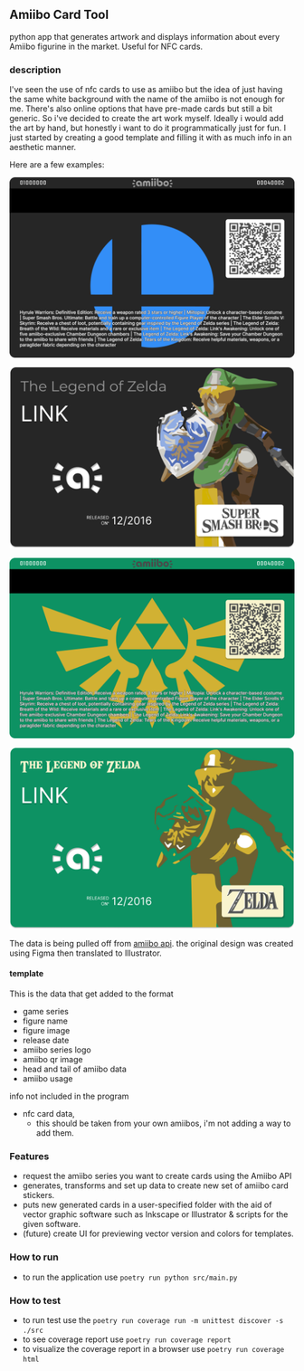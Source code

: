 ## Amiibo Card Tool
python app that generates artwork and displays information about every Amiibo figurine in the market. Useful for NFC cards.

### description
I've seen the use of nfc cards to use as amiibo but the idea of just having the same white background with the name of the amiibo is not enough for me. There's also online options that have pre-made cards but still a bit generic. So i've decided to create the art work myself. Ideally i would add the art by hand, but honestly i want to do it programmatically just for fun. I just started by creating a good template and filling it with as much info in an aesthetic manner.

Here are a few examples:

![smash back](./assets/smash%20back%20card%20link.png)

![smash front](./assets/smash%20front%20card%20link.png)

![Zelda back](./assets/zelda%20back%20card%20link.png)

![Zelda front](./assets/zelda%20front%20card%20Link.png)

The data is being pulled off from [amiibo api](https://amiiboapi.com/). the original design was created using Figma then translated to Illustrator.
#### template
This is the data that get added to the format
- game series
- figure name
- figure image
- release date
- amiibo series logo
- amiibo qr image
- head and tail of amiibo data
- amiibo usage

info not included in the program
- nfc card data,
    - this should be taken from your own amiibos, i'm not adding a way to add them.  

### Features
- request the amiibo series you want to create cards using the Amiibo API
- generates, transforms and set up data to create new set of amiibo card stickers.
- puts new generated cards in a user-specified folder with the aid of vector graphic software such as Inkscape or Illustrator & scripts for the given software.
- (future) create UI for previewing vector version and colors for templates.

### How to run 
- to run the application use `poetry run python src/main.py` 
### How to test
- to run test use the `poetry run coverage run -m unittest discover -s ./src`
- to see coverage report use  `poetry run coverage report`
- to visualize the coverage report in a browser use `poetry run coverage html`